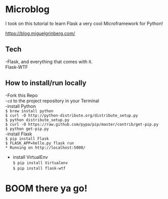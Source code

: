 # Microblog

I took on this tutorial to learn Flask a very cool Microframework for Python!

https://blog.miguelgrinberg.com/

## Tech
-Flask, and everything that comes with it.<br>
Flask-WTF<br>


## How to install/run locally
-Fork this Repo <br>
-`cd` to the project repository in your Terminal <br>
-install Python<br>
`$ brew install python`<br>
`$ curl -O http://python-distribute.org/distribute_setup.py`<br>
`$ python distribute_setup.py`<br>
`$ curl -O https://raw.github.com/pypa/pip/master/contrib/get-pip.py`<br>
`$ python get-pip.py`<br>
-install Flask<br>
`$ pip install Flask`<br>
`$ FLASK_APP=hello.py flask run`<br>
 `* Running on http://localhost:5000/`<br>
- install VirtualEnv<br>
`$ pip install Virtualenv`<br>
`$ pip install flask-wtf`
# BOOM there ya go!
